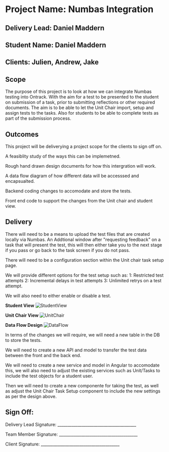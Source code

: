 # Project Name: Numbas Integration

## Delivery Lead: Daniel Maddern

## Student Name: Daniel Maddern

## Clients: Julien, Andrew, Jake

## **Scope**

The purpose of this project is to look at how we can integrate Numbas testing into Ontrack. With the
aim for a test to be presented to the student on submission of a task, prior to submitting
reflections or other required documents. The aim is to be able to let the Unit Chair import, setup
and assign tests to the tasks. Also for students to be able to complete tests as part of the
submission process.

## **Outcomes**

This project will be deliverying a project scope for the clients to sign off on.

A feasiblity study of the ways this can be implemetned.

Rough hand drawn design documents for how this intergration will work.

A data flow diagram of how different data will be accesssed and encapsualted.

Backend coding changes to accomodate and store the tests.

Front end code to support the changes from the Unit chair and student view.

## **Delivery**

There will need to be a means to upload the test files that are created locally via Numbas. An
Addtional window after "requesting feedback" on a task that will present the test, this will then
either take you to the next stage if you pass or go back to the task screen if you do not pass.

There will need to be a configuration section within the Unit chair task setup page.

We will provide different options for the test setup such as: 1: Restricted test attempts 2:
Incremental delays in test attempts 3: Unlimited retrys on a test attempt.

We will also need to either enable or disable a test.

**Student View**
![StudentView](/StudentView.jpg "Student View Design")

**Unit Chair View**
![UnitChair](/UnitChair.jpg "Unit Chair Design")

**Data Flow Design** ![DataFlow](/DataFlow.jpg "Data Flow Design")

In terms of the changes we will require, we will need a new table in the DB to store the tests.

We will need to create a new API and model to transfer the test data between the front and the back
end.

We will need to create a new service and model in Angular to accomodate this, we will also need to
adjust the existing services such as Unit/Tasks to include the test objects for a student user.

Then we will need to create a new componente for taking the test, as well as adjust the Unit Chair
Task Setup component to include the new settings as per the design above.

## **Sign Off:**

Delivery Lead Signature:
\_\_\_\_\_\_\_\_\_\_\_\_\_\_\_\_\_\_\_\_\_\_\_\_\_\_\_\_\_\_\_\_\_\_\_\_\_\_\_

Team Member Signature:
\_\_\_\_\_\_\_\_\_\_\_\_\_\_\_\_\_\_\_\_\_\_\_\_\_\_\_\_\_\_\_\_\_\_\_\_\_\_\_

Client Signature: \_\_\_\_\_\_\_\_\_\_\_\_\_\_\_\_\_\_\_\_\_\_\_\_\_\_\_\_\_\_\_\_\_\_\_\_\_\_\_
